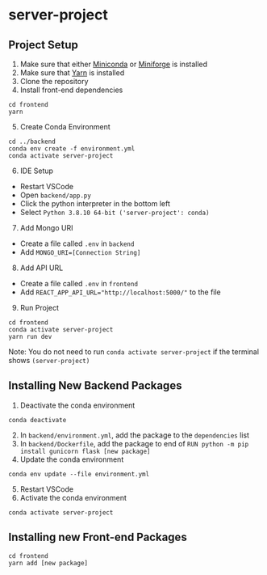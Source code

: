 # server-project

## Project Setup

1. Make sure that either [Miniconda](https://docs.conda.io/en/latest/miniconda.html) or [Miniforge](https://github.com/conda-forge/miniforge) is installed
2. Make sure that [Yarn](https://yarnpkg.com/getting-started/install) is installed
3. Clone the repository 
4. Install front-end dependencies
```
cd frontend
yarn
```
5. Create Conda Environment
```
cd ../backend
conda env create -f environment.yml
conda activate server-project
```
6. IDE Setup
  * Restart VSCode
  * Open `backend/app.py`
  * Click the python interpreter in the bottom left
  * Select `Python 3.8.10 64-bit ('server-project': conda)`
7. Add Mongo URI
  * Create a file called `.env` in `backend`
  * Add `MONGO_URI=[Connection String]`
8. Add API URL
  * Create a file called `.env` in `frontend`
  * Add `REACT_APP_API_URL="http://localhost:5000/"` to the file
9. Run Project
```
cd frontend
conda activate server-project
yarn run dev
```
Note: You do not need to run `conda activate server-project` if the terminal shows `(server-project)`

## Installing New Backend Packages 

1. Deactivate the conda environment
```
conda deactivate
```
2. In `backend/environment.yml`, add the package to the `dependencies` list
3. In `backend/Dockerfile`, add the package to end of `RUN python -m pip install gunicorn flask [new package]`
4. Update the conda environment 
```
conda env update --file environment.yml
```
5. Restart VSCode
6. Activate the conda environment
```
conda activate server-project
```
## Installing new Front-end Packages
```
cd frontend
yarn add [new package]
```
